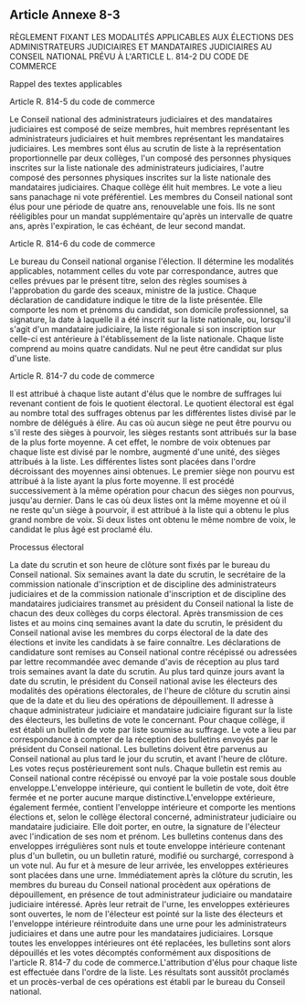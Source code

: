 Article Annexe 8-3
----
RÈGLEMENT FIXANT LES MODALITÉS APPLICABLES AUX ÉLECTIONS DES ADMINISTRATEURS
JUDICIAIRES ET MANDATAIRES JUDICIAIRES AU CONSEIL NATIONAL PRÉVU À L'ARTICLE L.
814-2 DU CODE DE COMMERCE


Rappel des textes applicables

Article R. 814-5 du code de commerce

Le Conseil national des administrateurs judiciaires et des mandataires
judiciaires est composé de seize membres, huit membres représentant les
administrateurs judiciaires et huit membres représentant les mandataires
judiciaires. Les membres sont élus au scrutin de liste à la représentation
proportionnelle par deux collèges, l'un composé des personnes physiques
inscrites sur la liste nationale des administrateurs judiciaires, l'autre
composé des personnes physiques inscrites sur la liste nationale des mandataires
judiciaires. Chaque collège élit huit membres. Le vote a lieu sans panachage ni
vote préférentiel. Les membres du Conseil national sont élus pour une période de
quatre ans, renouvelable une fois. Ils ne sont rééligibles pour un mandat
supplémentaire qu'après un intervalle de quatre ans, après l'expiration, le cas
échéant, de leur second mandat.

Article R. 814-6 du code de commerce

Le bureau du Conseil national organise l'élection. Il détermine les modalités
applicables, notamment celles du vote par correspondance, autres que celles
prévues par le présent titre, selon des règles soumises à l'approbation du garde
des sceaux, ministre de la justice. Chaque déclaration de candidature indique le
titre de la liste présentée. Elle comporte les nom et prénoms du candidat, son
domicile professionnel, sa signature, la date à laquelle il a été inscrit sur la
liste nationale, ou, lorsqu'il s'agit d'un mandataire judiciaire, la liste
régionale si son inscription sur celle-ci est antérieure à l'établissement de la
liste nationale. Chaque liste comprend au moins quatre candidats. Nul ne peut
être candidat sur plus d'une liste.

Article R. 814-7 du code de commerce

Il est attribué à chaque liste autant d'élus que le nombre de suffrages lui
revenant contient de fois le quotient électoral. Le quotient électoral est égal
au nombre total des suffrages obtenus par les différentes listes divisé par le
nombre de délégués à élire. Au cas où aucun siège ne peut être pourvu ou s'il
reste des sièges à pourvoir, les sièges restants sont attribués sur la base de
la plus forte moyenne. A cet effet, le nombre de voix obtenues par chaque liste
est divisé par le nombre, augmenté d'une unité, des sièges attribués à la liste.
Les différentes listes sont placées dans l'ordre décroissant des moyennes ainsi
obtenues. Le premier siège non pourvu est attribué à la liste ayant la plus
forte moyenne. Il est procédé successivement à la même opération pour chacun des
sièges non pourvus, jusqu'au dernier. Dans le cas où deux listes ont la même
moyenne et où il ne reste qu'un siège à pourvoir, il est attribué à la liste qui
a obtenu le plus grand nombre de voix. Si deux listes ont obtenu le même nombre
de voix, le candidat le plus âgé est proclamé élu.


Processus électoral

La date du scrutin et son heure de clôture sont fixés par le bureau du Conseil
national. Six semaines avant la date du scrutin, le secrétaire de la commission
nationale d'inscription et de discipline des administrateurs judiciaires et de
la commission nationale d'inscription et de discipline des mandataires
judiciaires transmet au président du Conseil national la liste de chacun des
deux collèges du corps électoral. Après transmission de ces listes et au moins
cinq semaines avant la date du scrutin, le président du Conseil national avise
les membres du corps électoral de la date des élections et invite les candidats
à se faire connaître. Les déclarations de candidature sont remises au Conseil
national contre récépissé ou adressées par lettre recommandée avec demande
d'avis de réception au plus tard trois semaines avant la date du scrutin. Au
plus tard quinze jours avant la date du scrutin, le président du Conseil
national avise les électeurs des modalités des opérations électorales, de
l'heure de clôture du scrutin ainsi que de la date et du lieu des opérations de
dépouillement. Il adresse à chaque administrateur judiciaire et mandataire
judiciaire figurant sur la liste des électeurs, les bulletins de vote le
concernant. Pour chaque collège, il est établi un bulletin de vote par liste
soumise au suffrage. Le vote a lieu par correspondance à compter de la réception
des bulletins envoyés par le président du Conseil national. Les bulletins
doivent être parvenus au Conseil national au plus tard le jour du scrutin, et
avant l'heure de clôture. Les votes reçus postérieurement sont nuls. Chaque
bulletin est remis au Conseil national contre récépissé ou envoyé par la voie
postale sous double enveloppe.L'enveloppe intérieure, qui contient le bulletin
de vote, doit être fermée et ne porter aucune marque distinctive.L'enveloppe
extérieure, également fermée, contient l'enveloppe intérieure et comporte les
mentions élections et, selon le collège électoral concerné, administrateur
judiciaire ou mandataire judiciaire. Elle doit porter, en outre, la signature de
l'électeur avec l'indication de ses nom et prénom. Les bulletins contenus dans
des enveloppes irrégulières sont nuls et toute enveloppe intérieure contenant
plus d'un bulletin, ou un bulletin raturé, modifié ou surchargé, correspond à un
vote nul. Au fur et à mesure de leur arrivée, les enveloppes extérieures sont
placées dans une urne. Immédiatement après la clôture du scrutin, les membres du
bureau du Conseil national procèdent aux opérations de dépouillement, en
présence de tout administrateur judiciaire ou mandataire judiciaire intéressé.
Après leur retrait de l'urne, les enveloppes extérieures sont ouvertes, le nom
de l'électeur est pointé sur la liste des électeurs et l'enveloppe intérieure
réintroduite dans une urne pour les administrateurs judiciaires et dans une
autre pour les mandataires judiciaires. Lorsque toutes les enveloppes
intérieures ont été replacées, les bulletins sont alors dépouillés et les votes
décomptés conformément aux dispositions de l'article R. 814-7 du code de
commerce.L'attribution d'élus pour chaque liste est effectuée dans l'ordre de la
liste. Les résultats sont aussitôt proclamés et un procès-verbal de ces
opérations est établi par le bureau du Conseil national.

